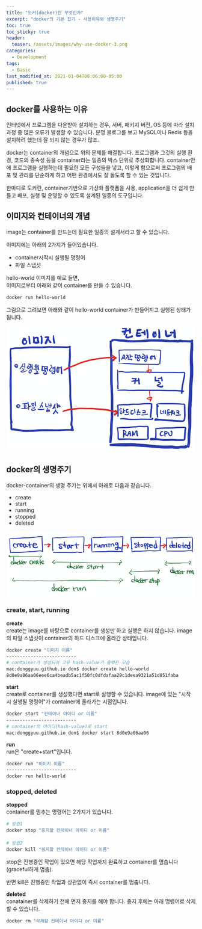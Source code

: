 ```yaml
---
title: "도커(docker)란 무엇인가"
excerpt: "docker의 기본 잡기 - 사용이유와 생명주기"
toc: true
toc_sticky: true
header:
  teaser: /assets/images/why-use-docker-3.png
categories:
  - Development 
tags:
  - Basic
last_modified_at: 2021-01-04T08:06:00-05:00
published: true
---
```


## docker를 사용하는 이유
인터넷에서 프로그램을 다운받아 설치하는 경우, 서버, 패키지 버전, OS 등에 따라 설치 과정 중 많은 오류가 발생할 수 있습니다. 분명 블로그를 보고 MySQL이나 Redis 등을 설치하려 했는데 잘 되지 않는 경우가 많죠.   

docker는 container의 개념으로 위의 문제를 해결합니다. 프로그램과 그것의 실행 환경, 코드의 종속성 등을 container라는 일종의 박스 단위로 추상화합니다. container안에 프로그램을 실행하는데 필요한 모든 구성들을 넣고, 이렇게 함으로써  프로그램의 배포 및 관리를 단순하게 하고 어떤 환경에서도 잘 돌도록 할 수 있는 것입니다.     

한마디로 도커란, container기반으로 가상화 플랫폼을 사용, application을 더 쉽게 만들고 배포, 실행 및 운영할 수 있도록 설계된 일종의 도구입니다. 



## 이미지와 컨테이너의 개념 
image는 container를 만드는데 필요한 일종의 설계서라고 할 수 있습니다. 

이미지에는 아래의 2가지가 들어있습니다.
- container시작시 실행될 명령어 
- 파일 스냅샷

hello-world 이미지를 예로 들면,  
이미지로부터 아래와 같이 container를 만들 수 있습니다.
```bash
docker run hello-world
```
그림으로 그려보면 아래와 같이 hello-world container가 만들어지고 실행된 상태가 됩니다.    

![why-use-docker-3](/assets/images/why-use-docker-3.png)



## docker의 생명주기
docker-container의 생명 주기는 위에서 아래로 다음과 같습니다.  
- create
- start
- running
- stopped
- deleted

![why-use-docker-4](/assets/images/why-use-docker-4.png)

### create, start, running

**create**   
create는 image를 바탕으로 container를 생성만 하고 실행은 하지 않습니다. image의 파일 스냅샷이 container의 하드 디스크에 올라간 상태입니다.  
```bash
docker create "이미지 이름"
--------------------------
# container가 생성되어 고유 hash-value가 출력된 모습
mac:donggyuu.github.io don$ docker create hello-world
8d0e9a06aa06eee6ca4beadb5ac1f50fc0dfdafaa29c1deea9321a51d851faba
```
**start**   
create로 container를 생성했다면 start로 실행할 수 있습니다. image에 있는 "시작 시 실행될 명령어"가 container에 올라가는 시점입니다.  
```bash
docker start "컨테이너 아이디 or 이름"
--------------------------
# container의 아이디(hash-value)로 start
mac:donggyuu.github.io don$ docker start 8d0e9a06aa06
```

**run**  
run은 "create+start"입니다.
```bash
docker run "이미지 이름"
--------------------------
docker run hello-world
```


### stopped, deleted
**stopped**  
container를 멈추는 명령어는 2가지가 있습니다.  
```bash
# 방법1
docker stop "중지할 컨테이너 아이디 or 이름"

# 방법2
docker kill "중지할 컨테이너 아이디 or 이름"
```
stop은 진행중인 작업이 있으면 해당 작업까지 완료하고 container를 멈춥니다(graceful하게 멈춤). 

반면 kill은 진행중인 작업과 상관없이 즉시 container를 멈춥니다. 

**deleted**  
conatainer를 삭제하기 전에 먼저 중지를 해야 합니다. 중지 후에는 아래 명령어로 삭제할 수 있습니다. 
```bash
docker rm "삭제할 컨테이너 아이디 or 이름"
```